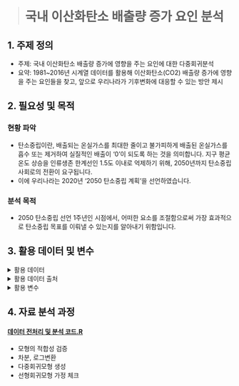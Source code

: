 > # 국내 이산화탄소 배출량 증가 요인 분석

## 1. 주제 정의
* 주제: 국내 이산화탄소 배출량 증가에 영향을 주는 요인에 대한 다중회귀분석
* 요약: 1981~2016년 시계열 데이터를 활용해 이산화탄소(CO2) 배출량 증가에 영향을 주는 요인들을 찾고, 앞으로 우리나라가 기후변화에 대응할 수 있는 방안 제시

## 2. 필요성 및 목적
### 현황 파악
* 탄소중립이란, 배출되는 온실가스를 최대한 줄이고 불가피하게 배출된 온실가스를 흡수 또는 제거하여 실질적인 배출이 ‘0’이 되도록 하는 것을 의미합니다. 지구 평균 온도 상승을 인류생존 한계선인 1.5도 이내로 억제하기 위해, 2050년까지 탄소중립 사회로의 전환이 요구됩니다.
* 이에 우리나라는 2020년 ‘2050 탄소중립 계획’을 선언하였습니다.

### 분석 목적
* 2050 탄소중립 선언 1주년인 시점에서, 어떠한 요소를 조절함으로써 가장 효과적으로 탄소중립 목표를 이뤄낼 수 있는지를 알아내기 위함입니다.

## 3. 활용 데이터 및 변수

<details>
<summary>활용 데이터</summary>
<div markdown="1">       

* 국가통계포털 KOSIS, 국가지표체계, Worldometer의 “국내 통계” 자료 중 1981~2016년 대한민국의 연간 이산화탄소 배출량, 기온, 경제성장률, 인구성장률, 1인당 전력에너지 공급량, 1인당 석탄에너지 공급량, 1인당 신재생에너지 공급량, 1인당 석유에너지 공급량, 1인당 수력에너지 공급량, 1인당 원자력에너지 공급량, 일본의 연간 이산화탄소 배출량 통계자료를 분석에 활용하였습니다.
* 위 데이터들을 모두 결합하여, 최종 데이터셋을 새로 생성하였습니다.  
-최종 데이터셋 이름: `data`

</div>
</details>

<details>
<summary>활용 데이터 출처</summary>
<div markdown="1">       

* [국가통계포털 KOSIS](https://kosis.kr/index/index.do)
* [국가지표체계](https://www.index.go.kr/unify/idx-info.do?idxCd=4290)
* [Worldometer](https://www.worldometers.info/co2-emissions/south-korea-co2-emissions)

</div>
</details>

<details>
<summary>활용 변수</summary>
<div markdown="1">

* 종속변수(Y): 우리나라의 연간 이산화탄소 배출량(`CO2`)
* 독립변수(X): 우리나라 연간 이산화탄소 배출량에 영향을 영향을 줄 것으로 판단되는 환경적인 요인과 비환경적인 요인을 독립변수로 선택하였습니다.
  -환경적인 요인: 기온(`temp`), 1인당 전력에너지 공급량(`Power`), 1인당 석탄에너지 공급량(`Coal`), 1인당 신재생에너지 공급량(`Renewable`), 1인당 석유에너지 공급량(`Petroleum`), 1인당 수력에너지 공급량(`Hydro.E`), 1인당 원자력에너지 공급량(`Nuclear.E`), 일본의 연간 이산화탄소 배출량(`Japan`)
  -비환경적인 요인: 경제성장률(`E.Growth`), 인구성장률(`P.Growth`)

</div>
</details>


## 4. 자료 분석 과정

#### [데이터 전처리 및 분석 코드.R](https://github.com/jiazzang/Project-2021-environment-data-analysis/blob/main/%EB%8D%B0%EC%9D%B4%ED%84%B0_%EC%A0%84%EC%B2%98%EB%A6%AC_%EB%B0%8F_%EB%B6%84%EC%84%9D.R)
* 모형의 적합성 검증
* 차분, 로그변환
* 다중회귀모형 생성
* 선형회귀모형 가정 체크
